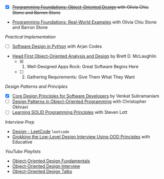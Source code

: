 * [x] ~~[Programming Foundations: Object-Oriented Design](https://www.linkedin.com/learning/programming-foundations-object-oriented-design-3) with Olivia Chiu Stone and Barron Stone~~
* [Programming Foundations: Real-World Examples](https://www.linkedin.com/learning/programming-foundations-real-world-examples) with Olivia Chiu Stone and Barron Stone

${Practical \ Implementation}$

* [ ]  [Software Design in Python](https://www.youtube.com/playlist?list=PLC0nd42SBTaNuP4iB4L6SJlMaHE71FG6N) with Arjan Codes
* [Head First Object-Oriented Analysis and Design](https://headfirst-ooad.netlify.app/) by Brett D. McLaughlin
    * [x]  1. Well-Designed Apps Rock: Great Software Begins Here
    * [ ]  2. Gathering Requirements: Give Them What They Want

${Design \ Patterns \ and \ Principles}$

* [x]  [Core Design Principles for Software Developers](https://www.youtube.com/watch?v=llGgO74uXMI) by Venkat Subramaniam
* [ ]  [Design Patterns in Object-Oriented Programming](https://www.youtube.com/playlist?list=PLrhzvIcii6GNjpARdnO4ueTUAVR9eMBpc) with Christopher Okhravi
* [ ]  [Learning SOLID Programming Principles](https://www.linkedin.com/learning/learning-solid-programming-principles) with Steven Lott

${Interview \ Prep}$

* [Design - LeetCode](https://leetcode.com/tag/design/) `leetcode`
* [Grokking the Low-Level Design Interview Using OOD Principles](https://www.educative.io/courses/grokking-the-low-level-design-interview-using-ood-principles) with Educative

${YouTube \ Playlists}$

* [Object-Oriented Design Fundamentals](https://www.youtube.com/playlist?list=PLshEJn4_ZJAanQ51UrtDczkeN3ry0REUz)
* [Object-Oriented Design Interview](https://www.youtube.com/playlist?list=PLshEJn4_ZJAZQOeHDCM2GrhftqKZckhTW)
* [Object-Oriented Design Talks](https://www.youtube.com/playlist?list=PLshEJn4_ZJAZEV6_QU1Qkc1Oj2jeM5VnU)